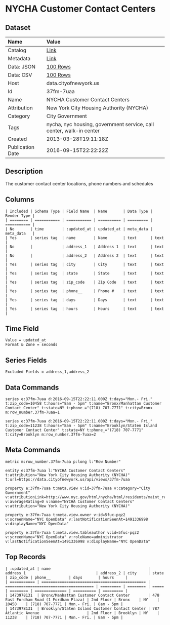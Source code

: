 # NYCHA Customer Contact Centers

## Dataset

| Name | Value |
| :--- | :---- |
| Catalog | [Link](https://catalog.data.gov/dataset/nycha-customer-contact-centers-c9ece) |
| Metadata | [Link](https://data.cityofnewyork.us/api/views/37fm-7uaa) |
| Data: JSON | [100 Rows](https://data.cityofnewyork.us/api/views/37fm-7uaa/rows.json?max_rows=100) |
| Data: CSV | [100 Rows](https://data.cityofnewyork.us/api/views/37fm-7uaa/rows.csv?max_rows=100) |
| Host | data.cityofnewyork.us |
| Id | 37fm-7uaa |
| Name | NYCHA Customer Contact Centers |
| Attribution | New York City Housing Authority (NYCHA) |
| Category | City Government |
| Tags | nycha, nyc housing, government service, call center, walk-in center |
| Created | 2013-03-28T19:11:18Z |
| Publication Date | 2016-09-15T22:22:22Z |

## Description

The customer contact center locations, phone numbers and schedules

## Columns

```ls
| Included | Schema Type | Field Name  | Name       | Data Type | Render Type |
| ======== | =========== | =========== | ========== | ========= | =========== |
| No       | time        | :updated_at | updated_at | meta_data | meta_data   |
| Yes      | series tag  | name        | Name       | text      | text        |
| No       |             | address_1   | Address 1  | text      | text        |
| No       |             | address_2   | Address 2  | text      | text        |
| Yes      | series tag  | city        | City       | text      | text        |
| Yes      | series tag  | state       | State      | text      | text        |
| Yes      | series tag  | zip_code    | Zip Code   | text      | text        |
| Yes      | series tag  | phone__     | Phone #    | text      | text        |
| Yes      | series tag  | days        | Days       | text      | text        |
| Yes      | series tag  | hours       | Hours      | text      | text        |
```

## Time Field

```ls
Value = updated_at
Format & Zone = seconds
```

## Series Fields

```ls
Excluded Fields = address_1,address_2
```

## Data Commands

```ls
series e:37fm-7uaa d:2016-09-15T22:22:11.000Z t:days="Mon.- Fri." t:zip_code=10458 t:hours="8am - 5pm" t:name="Bronx/Manhattan Customer Contact Center" t:state=NY t:phone_="(718) 707-7771" t:city=Bronx m:row_number.37fm-7uaa=1

series e:37fm-7uaa d:2016-09-15T22:22:11.000Z t:days="Mon.- Fri." t:zip_code=11238 t:hours="8am - 5pm" t:name="Brooklyn/Staten Island Customer Contact Center" t:state=NY t:phone_="(718) 707-7771" t:city=Brooklyn m:row_number.37fm-7uaa=2
```

## Meta Commands

```ls
metric m:row_number.37fm-7uaa p:long l:"Row Number"

entity e:37fm-7uaa l:"NYCHA Customer Contact Centers" t:attribution="New York City Housing Authority (NYCHA)" t:url=https://data.cityofnewyork.us/api/views/37fm-7uaa

property e:37fm-7uaa t:meta.view v:id=37fm-7uaa v:category="City Government" v:attributionLink=http://www.nyc.gov/html/nycha/html/residents/maint_requests.shtml v:averageRating=0 v:name="NYCHA Customer Contact Centers" v:attribution="New York City Housing Authority (NYCHA)"

property e:37fm-7uaa t:meta.view.owner v:id=5fuc-pqz2 v:screenName="NYC OpenData" v:lastNotificationSeenAt=1491336998 v:displayName="NYC OpenData"

property e:37fm-7uaa t:meta.view.tableauthor v:id=5fuc-pqz2 v:screenName="NYC OpenData" v:roleName=administrator v:lastNotificationSeenAt=1491336998 v:displayName="NYC OpenData"
```

## Top Records

```ls
| :updated_at | name                                           | address_1                               | address_2 | city     | state | zip_code | phone__        | days       | hours     | 
| =========== | ============================================== | ======================================= | ========= | ======== | ===== | ======== | ============== | ========== | ========= | 
| 1473978131  | Bronx/Manhattan Customer Contact Center        | 478 East Fordham Road (1 Fordham Plaza) | 2nd Floor | Bronx    | NY    | 10458    | (718) 707-7771 | Mon.- Fri. | 8am - 5pm | 
| 1473978131  | Brooklyn/Staten Island Customer Contact Center | 787 Atlantic Avenue                     | 2nd Floor | Brooklyn | NY    | 11238    | (718) 707-7771 | Mon.- Fri. | 8am - 5pm | 
```